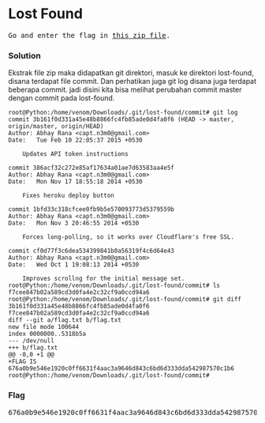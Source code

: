 <h1><b>Lost Found</h1></b>
<pre>
Go and enter the flag in <a href="http://static.beast.sdslabs.co/static/LOST-FOUND/lost_found.zip">this zip file</a>.
</pre>
<h3><b>Solution</b></h3>
<p>Ekstrak file zip maka didapatkan git direktori, masuk ke direktori lost-found, disana terdapat file commit. Dan perhatikan juga git log disana juga terdapat beberapa commit.
jadi disini kita bisa melihat perubahan commit master dengan commit pada lost-found.</p>

```console
root@Python:/home/venom/Downloads/.git/lost-found/commit# git log
commit 3b161f0d331a45e48b8866fc4fb85ade0d4fa0f6 (HEAD -> master, origin/master, origin/HEAD)
Author: Abhay Rana <capt.n3m0@gmail.com>
Date:   Tue Feb 10 22:05:37 2015 +0530

    Updates API token instructions

commit 386acf32c272e85af17634a01ae7d63583aa4e5f
Author: Abhay Rana <capt.n3m0@gmail.com>
Date:   Mon Nov 17 18:55:18 2014 +0530

    Fixes heroku deploy button

commit 1bfd33c318cfcee0fb9b5e570093773d5379559b
Author: Abhay Rana <capt.n3m0@gmail.com>
Date:   Mon Nov 3 20:46:55 2014 +0530

    Forces long-polling, so it works over Cloudflare's free SSL.

commit cf0d77f3c6dea534399841b0a56319f4c6d64e43
Author: Abhay Rana <capt.n3m0@gmail.com>
Date:   Wed Oct 1 19:08:13 2014 +0530

    Improves scrollng for the initial message set.
root@Python:/home/venom/Downloads/.git/lost-found/commit# ls
f7cee847b02a589cd3d0fa4e2c32cf9a0ccd94a6
root@Python:/home/venom/Downloads/.git/lost-found/commit# git diff 3b161f0d331a45e48b8866fc4fb85ade0d4fa0f6 f7cee847b02a589cd3d0fa4e2c32cf9a0ccd94a6
diff --git a/flag.txt b/flag.txt
new file mode 100644
index 0000000..5318b5a
--- /dev/null
+++ b/flag.txt
@@ -0,0 +1 @@
+FLAG IS 676a0b9e546e1920c0ff6631f4aac3a9646d843c6bd6d333dda542987570c1b6
root@Python:/home/venom/Downloads/.git/lost-found/commit# 

```

<h3><b>Flag</b></h3>
<pre>
676a0b9e546e1920c0ff6631f4aac3a9646d843c6bd6d333dda542987570c1b6
</pre>
